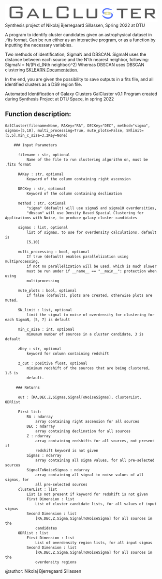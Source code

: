 ![GalCluster-logo](GalCluster.png)
Synthesis project of Nikolaj Bjerregaard Sillassen, Spring 2022 at DTU

A program to identify cluster candidates given an astrophysical dataset in .fits format.
Can be run either as an interactive program, or as a function by inputting the necessary variables.

Two methods of identification, SigmaN and DBSCAN.
SigmaN uses the distance between each source and the N'th nearest neighbor, following:
SigmaN = N/(Pi d_(Nth neighbor)^2)
Whereas DBSCAN uses DBSCAN clustering [SKLEARN Documentation](https://scikit-learn.org/stable/modules/generated/sklearn.cluster.DBSCAN.html).

In the end, you are given the possibility to save outputs in a fits file, and all identified clusters as a DS9 region file.

Automated Identification of Galaxy Clusters
GalCluster v0.1
Program created during Synthesis Project at DTU Space, in spring 2022
    
## Function description:
```     
GalCluster(filename=None, RAKey="RA", DECKey="DEC", method="sigma", sigmas=[5,10], multi_processing=True, mute_plots=False, SNlimit=[5,5],min_c_size=3,zKey=None)

    ### Input Parameters

      filename : str, optional
          Name of the file to run clustering algorithm on, must be .fits format 
      
      RAKey : str, optional
          Keyword of the column containing right ascension
        
      DECKey : str, optional
          Keyword of the column containing declination

      method : str, optional 
          "sigma" (default) will use sigma5 and sigma10 overdensities,
          "dbscan" will use Density Based Spacial Clustering for Applications with Noise, to produce galaxy cluster candidates

      sigmas : list, optional
          list of sigmas, to use for overdensity calculations, default is 
          [5,10]

      multi_processing : bool, optional 
          If true (default) enables parallelization using multiprocessing, 
          if not no parallelization will be used, which is much slower 
          must be run under if __name__ == "__main__": protection when using 
          multiprocessing 

      mute_plots : bool, optional 
          If false (default), plots are created, otherwise plots are muted. 

      SN_limit : list, optional
          limit the signal to noise of overdensity for clustering for each SigmaN, [5, 7] is default

      min_c_size : int, optional 
          minumum number of sources in a cluster candidate, 3 is default

      zKey : str, optional
          keyword for column containing redshift

      z_cut : positive float, optional 
          minimum redshift of the sources that are being clustered, 1.5 is 
          default. 

     ### Returns

      out : [RA,DEC,Z,Sigmas,SignalToNoiseSigmas], clusterList, ODRlist

      First list:
          RA : ndarray 
              array containing right ascension for all sources
          DEC : ndarray
              array containing declination for all sources
          Z : ndarray
              array containing redshifts for all sources, not present if 
              redshift keyword is not given
          Sigmas : ndarray
              array containing all sigma values, for all pre-selected sources
          SignalToNoiseSigmas : ndarray
              array containing all signal to noise values of all sigmas, for 
              all pre-selected sources
      clusterList : list
          List is not present if keyword for redshift is not given
          First Dimension : list
              List of cluster candidate lists, for all values of input sigmas
          Second Dimension : list
              [RA,DEC,Z,Sigma,SignalToNoiseSigma] for all sources in the
              candidates
      ODRlist : list
          First Dimension : list
              List of overdensity region lists, for all input sigmas
          Second Dimension : list
              [RA,DEC,Z,Sigma,SignalToNoiseSigma] for all sources in the
              overdensity regions
```

  @author: Nikolaj Bjerregaard Sillassen

